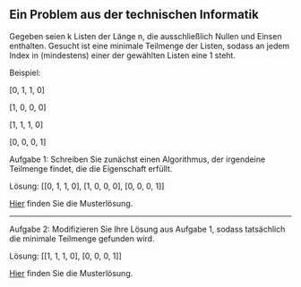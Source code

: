 ## Ein Problem aus der technischen Informatik

Gegeben seien k Listen der Länge n, die ausschließlich Nullen und Einsen enthalten. Gesucht ist eine
minimale Teilmenge der Listen, sodass an jedem Index in (mindestens) einer der gewählten Listen eine 1 steht.

Beispiel:

[0, 1, 1, 0]

[1, 0, 0, 0]

[1, 1, 1, 0]

[0, 0, 0, 1]

Aufgabe 1: Schreiben Sie zunächst einen Algorithmus, der irgendeine Teilmenge findet, die die Eigenschaft erfüllt.

Lösung: [[0, 1, 1, 0], [1, 0, 0, 0], [0, 0, 0, 1]]

[Hier](../Muster/backtracking_ti_muster1.py) finden Sie die Musterlösung.

---

Aufgabe 2: Modifizieren Sie Ihre Lösung aus Aufgabe 1, sodass tatsächlich die minimale Teilmenge gefunden wird.

Lösung: [[1, 1, 1, 0], [0, 0, 0, 1]]

[Hier](../Muster/backtracking_ti_muster_2.py) finden Sie die Musterlösung.
